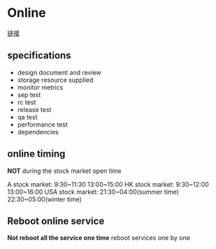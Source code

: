 # Online

[链接](http://docs.snowballfinance.com/pages/viewpage.action?pageId=3978276)

## specifications
- design document and review
- storage resource supplied
- monitor metrics
- sep test
- rc test
- release test
- qa test
- performance test
- dependencies

## online timing
**NOT** during the stock market open time

A stock market: 9:30~11:30 13:00~15:00
HK stock market: 9:30~12:00 13:00~16:00
USA stock market: 21:30~04:00(summer time) 22:30~05:00(winter time)

## Reboot online service
**Not reboot all the service one time**
reboot services one by one